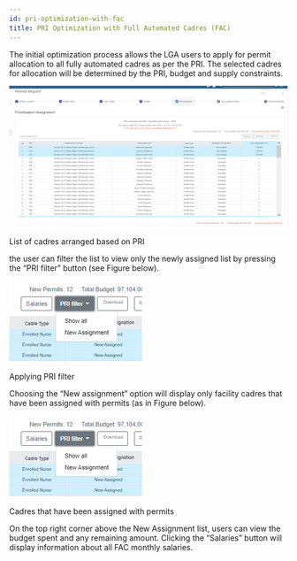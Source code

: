 ```yaml
---
id: pri-optimization-with-fac
title: PRI Optimization with Full Automated Cadres (FAC)
---
```


The initial optimization process allows the LGA users to apply for permit allocation to all fully automated cadres as per the PRI. The selected cadres for allocation will be determined by the PRI, budget and supply constraints.

![img alt](/img/PRI_FAC.png)

List of cadres arranged based on PRI

the user can filter the list to view only the newly assigned list by pressing the “PRI filter” button (see Figure below).

![img alt](/img/PRI_FAC2.png)

Applying PRI filter

Choosing the “New assignment” option will display only facility cadres that have been assigned with permits (as in Figure below).

![img alt](/img/PRI_FAC2.png)

Cadres that have been assigned with permits

On the top right corner above the New Assignment list, users can view the budget spent and any remaining amount. Clicking the “Salaries” button will display information about all FAC monthly salaries.
